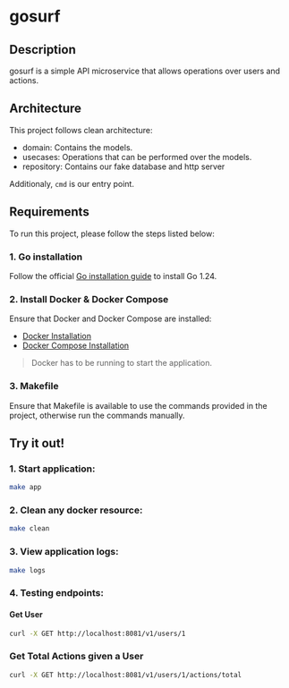 # gosurf

## Description
gosurf is a simple API microservice that allows operations over users and actions.

## Architecture
This project follows clean architecture:
- domain: Contains the models.
- usecases: Operations that can be performed over the models.
- repository: Contains our fake database and http server

Additionaly, `cmd` is our entry point.

## Requirements
To run this project, please follow the steps listed below:

### 1. Go installation
Follow the official [Go installation guide](https://go.dev/doc/install) to install Go 1.24.

### 2. Install Docker & Docker Compose
Ensure that Docker and Docker Compose are installed:
- [Docker Installation](https://docs.docker.com/get-docker/)
- [Docker Compose Installation](https://docs.docker.com/compose/install/)
> Docker has to be running to start the application.

### 3. Makefile
Ensure that Makefile is available to use the commands provided in the project,
otherwise run the commands manually.

## Try it out!

### 1. Start application:
```sh
make app
```

### 2. Clean any docker resource:
```sh
make clean
```

### 3. View application logs:
```sh
make logs
```

### 4. Testing endpoints:

#### Get User
```sh
curl -X GET http://localhost:8081/v1/users/1
```

### Get Total Actions given a User
```sh
curl -X GET http://localhost:8081/v1/users/1/actions/total
```
